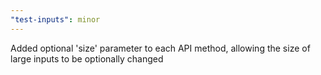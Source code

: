 ```yaml
---
"test-inputs": minor
---
```


Added optional 'size' parameter to each API method, allowing the size of large inputs to be optionally changed
